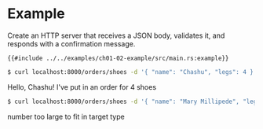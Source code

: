 # Example

Create an HTTP server that receives a JSON body, validates it, and responds
with a confirmation message.

```rust,edition2018,no_run
{{#include ../../examples/ch01-02-example/src/main.rs:example}}
```

```sh
$ curl localhost:8000/orders/shoes -d '{ "name": "Chashu", "legs": 4 }'
```

Hello, Chashu! I've put in an order for 4 shoes

```sh
$ curl localhost:8000/orders/shoes -d '{ "name": "Mary Millipede", "legs": 750 }'
```

number too large to fit in target type

